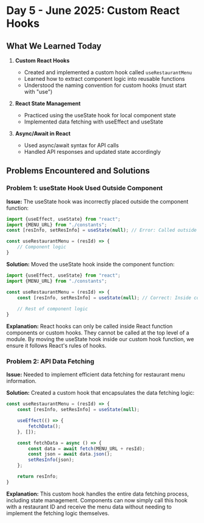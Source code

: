 # Day 5 - June 2025: Custom React Hooks

## What We Learned Today

1. **Custom React Hooks**
   - Created and implemented a custom hook called `useRestaurantMenu`
   - Learned how to extract component logic into reusable functions
   - Understood the naming convention for custom hooks (must start with "use")

2. **React State Management**
   - Practiced using the useState hook for local component state
   - Implemented data fetching with useEffect and useState

3. **Async/Await in React**
   - Used async/await syntax for API calls
   - Handled API responses and updated state accordingly

## Problems Encountered and Solutions

### Problem 1: useState Hook Used Outside Component

**Issue:**
The useState hook was incorrectly placed outside the component function:

```javascript
import {useEffect, useState} from "react";
import {MENU_URL} from "./constants";
const [resInfo, setResInfo] = useState(null); // Error: Called outside component

const useRestaurantMenu = (resId) => {
    // Component logic
}
```

**Solution:**
Moved the useState hook inside the component function:

```javascript
import {useEffect, useState} from "react";
import {MENU_URL} from "./constants";

const useRestaurantMenu = (resId) => {
    const [resInfo, setResInfo] = useState(null); // Correct: Inside component
    
    // Rest of component logic
}
```

**Explanation:**
React hooks can only be called inside React function components or custom hooks. They cannot be called at the top level of a module. By moving the useState hook inside our custom hook function, we ensure it follows React's rules of hooks.

### Problem 2: API Data Fetching

**Issue:**
Needed to implement efficient data fetching for restaurant menu information.

**Solution:**
Created a custom hook that encapsulates the data fetching logic:

```javascript
const useRestaurantMenu = (resId) => {
    const [resInfo, setResInfo] = useState(null);

    useEffect(() => {
        fetchData();
    }, []);

    const fetchData = async () => {
        const data = await fetch(MENU_URL + resId);
        const json = await data.json();
        setResInfo(json);
    };

    return resInfo;
}
```

**Explanation:**
This custom hook handles the entire data fetching process, including state management. Components can now simply call this hook with a restaurant ID and receive the menu data without needing to implement the fetching logic themselves.